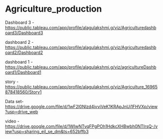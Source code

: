 # Agriculture_production

Dashboard 3 - https://public.tableau.com/app/profile/alagulakshmi.g/viz/Agriculturedashboard3/Dashboard3

dashboard 2 - https://public.tableau.com/app/profile/alagulakshmi.g/viz/Agriculturedashboard2/Dashboard2

dashboard 1 - https://public.tableau.com/app/profile/alagulakshmi.g/viz/agricultureDashboard1/Dashboard1

story - https://public.tableau.com/app/profile/alagulakshmi.g/viz/Agriculture_16965878418560/Story1

Data set-https://drive.google.com/file/d/1wF2l0Nlzd4ivviVeK1KRApJnUi1FHVXp/view?usp=drive_web

video - https://drive.google.com/file/d/1WIwNTvqFPgPOh1HdkcXHBwbh0NTIrsQ-/view?usp=sharing_eil_se_dm&ts=652bffb3
